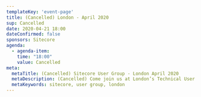 ```yaml
---
templateKey: 'event-page'
title: (Cancelled) London - April 2020
sup: Cancelled
date: 2020-04-21 18:00
dateConfirmed: false
sponsors: Sitecore
agenda:
  - agenda-item:
    time: "18:00"
    value: Cancelled
meta:
  metaTitle: (Cancelled) Sitecore User Group - London April 2020
  metaDescription: (Cancelled) Come join us at London’s Technical User Group!
  metaKeywords: sitecore, user group, london
---
```

